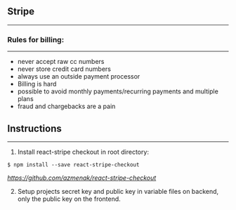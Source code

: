 ## Stripe

---

### Rules for billing:

---

-   never accept raw cc numbers
-   never store credit card numbers
-   always use an outside payment processor
-   Billing is hard
-   possible to avoid monthly payments/recurring payments and multiple plans
-   fraud and chargebacks are a pain

## Instructions

---

1. Install react-stripe checkout in root directory:

```
$ npm install --save react-stripe-checkout
```

_https://github.com/azmenak/react-stripe-checkout_

2. Setup projects secret key and public key in variable files on backend, only the public key on the frontend.
